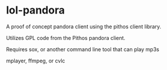 lol-pandora
===========

A proof of concept pandora client using the pithos client library.


Utilizes GPL code from the Pithos pandora client. 


Requires sox, or another command line tool that can play mp3s

mplayer, ffmpeg, or cvlc
